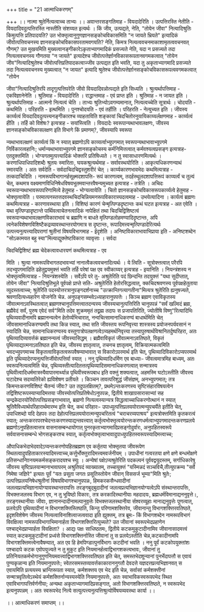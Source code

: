 +++
title = "21 आत्माधिकरणम्"

+++
।। नात्मा श्रुतेर्नित्यत्वाच्च ताभ्यः ।। अवान्तरसङ्गतिमाह - वियदादेरिति । उत्पत्तिरस्ति नेतीति - वियदादिवदुत्पत्तिरस्ति नास्तीति संशय्यत इत्यर्थः । किं जीव, उत्पद्यते, नेति, "तोयेन जीवा" नित्यादिश्रुतिः किमुत्पत्ति प्रतिपादयति? उत भोक्त्तृत्वानुगुणज्ञानसङ्कोचविकासमिति "न जायते भ्रियते" इत्यादिकं जीवोत्पत्तिवचनस्य ज्ञानसङ्कोचविकासपरतामवगयति? नेति, किमत्र नित्यत्ववचनमाकाशामृतत्ववचनवत् गौणम्? उत मुखयमिति मुख्यत्वानङ्गीकारेऽकृताभ्यागमादिकं प्रसज्यते नेति, यदा न प्रसज्यते तदा नित्यत्ववचनस्य गौणतया "न जायते" इत्यादेश्च जीवोत्पत्तेर्ज्ञानविकासरूपतानवगमकत्वात् "तोयेन जीव"नित्यादिश्रुतेश्च जीवोत्पत्तिप्रतिपादकत्वाज्जीव उत्पद्यत इति भवति, यदा तु अकृताभ्यागमादि प्रसज्यते तदा नित्यत्ववचनस्य मुख्यत्वात् "न जायत" इत्यादि श्रुतेश्च जीवोत्पत्तेर्ज्ञानसङ्कोचविकासरूपत्ववगमकत्वात् "तोयेन

जीवा"नित्यादिश्रुतिरपि तादृगुत्पत्तिपरेति जीवो वियदादिवन्नोत्पद्यते इति सिध्यति । श्रुत्यर्थापत्तिमाह - एकविज्ञानेनेति । श्रुतिमाह - वियदादेरिति । राद्धान्तमाह - एवं प्राप्त इति । श्रुतिमाह - न जायत इति । श्रुत्यर्थापत्तिमाह - आत्मनो नित्यत्वं चेति । ताभ्यः श्रुतिभ्योऽवगम्यमानात्, नित्यत्वच्चेति सूत्रार्थः । चोदयति - कथमिति । परिहरति - इत्थमिति । पुनश्चोदयति - एवं तर्हीति । परिहरति - नेत्युच्यत इति । जीवस्य कार्य्यत्वं वियदादिवदुत्पत्त्यनङ्गीकारश्च व्याहताविति शङ्कायां चिदचितोरनुयायिकाय्यर्लक्षणमाह - कार्य्यत्वं हीति । तर्हि को विशेषः? इत्यत्राह - सयांस्त्विति । वियदादेः स्वरूपान्यथाभावलक्षणः, जीवस्य ज्ञानसङ्कोचविकासलक्षण इति विभागे किं प्रमाणम्?, जीवस्यापि स्वरूपा

न्यथाभावलक्षणं कार्य्यत्वं किं न स्यात् ब्रह्मणोऽपि काय्यर्त्वाभ्युपगमात् स्वरूपन्यथाभावाभ्युपगमे निर्विकारत्वहानिः; धर्मान्यथाभावाभ्युपगमे ज्ञानसङ्कोचस्य कर्मनिमित्तत्वात् कर्मवश्यत्वप्रसङ्ग इत्यत्राह- एतदुक्त्तमिति । भोग्यगतमुत्पत्त्यादिकं भोक्त्तरि प्रतिषिध्यते । न तु स्वासाधारणमित्यर्थः । करणाधिपाधिपादिशब्दैः श्रुतयः स्मारिताः, घयकश्रुत्यर्थमाह - सर्वावस्थयोरिति । आकृत्यधिकरणन्याथं स्मारयति । अतः सर्वदेति - सर्वदाचिदचिद्वस्तुशरीरं चेत् । कार्य्यकारणभावभेदः कथमित्यत्राह - तत्कदाचिदिति । नामरूपविभागानर्हसूक्ष्मदशापत्ति- रूपं कारणत्वम्, तदर्हस्थूलदशापत्तिरूपं काय्यर्त्वं च तुल्यं चेत्, कथमत्र वक्ष्यमाणविधिनिषेधविषयभूतमवान्तरवैषन्यमुच्यत इत्यत्राह - तत्रेति । अचिदः स्वरूपान्यथाभावरूपपरिणामित्वे हेतुमाह - भोग्यत्वायेति । चितो ज्ञानसङ्कोचविकासरूपकार्य्यत्वे हेतुमाह - भोक्त्तृत्वायेति । परमात्पनस्तत्तदवस्थचिदचिन्नियमनरूपविकारास्पदत्वमाह - उभयेत्यादिना । कार्यत्वं ब्रह्मणः कथमित्यत्राह - कारणावस्थाया इति । विशिष्ठं कारणं चेन्मृत्पिण्डदृष्टान्तः कथं घटत इत्यत्राह - अत एवेति । यथा मृत्पिण्डादृष्टान्ते पार्थिवत्वाचेतनत्वादिकं नापेक्षितं तथा चिदचिद्विशिष्टत्वं स्वरूपान्यथाभावलक्षणविकाराभावं च ब्रह्मणि न बाधते मृत्पिण्डलोहमण्यादिदृष्टान्तः, अपि त्वनेकविशेषणविशिष्टैकद्रव्यावस्थान्तरयोगमात्र स दृष्टान्तः, रूपादिमत्त्वन्मृत्पिण्डादेरित्यर्थः उत्पत्त्यनुत्पत्त्यादिपराणां श्रुतीनां विषयविभागमाह - ईदृशेति । अनिष्टविकाराभावाभिप्राया इति - अनिष्टशब्देन "सोऽकामयत बहु स्या"मित्याद्युक्त्तेष्टविकारा व्यावृत्ताः । सर्वदा

चिदचिद्विशिष्टं ब्रह्म चेदेकत्वावधारयणं कथमित्यत्राह - एव

मिति । श्रुत्या नामरूपविभागतदभावभ्यां नानात्वैकत्ववचनादित्यर्थः । ये त्विति - सूत्रोक्त्तत्वात् परैरपि तदभ्युपगमादिति ढहेतुद्वयमुक्त्तं भवति तर्हि परेषां पक्ष एव स्वीकाय्यर् इत्यत्राह - इयानिति । नियन्त्रंशस्य न भोक्त्तृत्वमित्यत्राह - नियन्त्रंशस्येति । सर्वेऽपि परे तु- अश्रुतेरिति पदं छिन्दन्ति तदयुक्त्तं "यथा सुदीप्तात्, तोयेन जीवा" नित्यादिश्रुतिभूले पूर्वपक्षे प्राप्ते सति- अश्रुतेरिति हेतोरसिद्धत्वात्, क्कचिदश्रवणस्य पूर्वपक्षहेतुताया व्युदस्तत्वाच्च; श्रुतेरिति पदस्योत्तरत्रानुपङ्गदर्शनाच्च "उत्क्रान्तिगत्यागतीना"मित्यत्र श्रुतेरिति ह्यनुषज्यते, श्रवणादित्यध्यहारेण योजनेति चेन्न. अनुपङ्गसम्भवेऽध्याहारानुपपत्तेः । किञ्च ब्रह्मण एवाविकृतस्य जीवात्मनाऽवस्थितत्वात् ब्रह्मणश्चानुपत्तिमत्त्वातदन्यस्य जीवस्यचानुत्पत्तिरिति चानुपपन्नं "सर्वं खल्विदं ब्रह्म, ब्रह्मैवेदं सर्वं, पुरुष एवेदं सर्व"मिति तदेव शुक्रममृतं तद्व्रह्म तदापः स प्रजापतिरिति, ज्योतीषि विष्णु"रित्यादिभिः पृथिव्यवादीनामपि ब्रह्मानन्यत्वेन हेतोर्व्यभिचारात्, नन्वचित्सामानाधिकरण्यं बाधार्थमिति चेत् जीवसामानाधिकरण्यमपि तथा किन्न स्यात्, तथा सति जीवस्तय रूपनिवृत्त्या शास्त्रस्य प्रयोजनपर्यवसानं न स्यादिति चेन्न, सामानाधिकरण्यस्य वस्तुगात्रोपलक्षणत्वेऽप्यहमर्थनिवृत्त्या तस्यापुरुषार्थविश्रानितर्दुष्परिहरा, अतः पृथिव्यादिव्यावर्त्तकं ब्रह्मानन्यत्वं जीवस्यासिद्धम् । ब्रह्मैवाविकृतं जीवात्मनाऽवतिष्ठते, विकृतं पृथिव्याद्यात्मनाऽवतिष्ठत इति चेन्न, जीवस्य ज्ञातृत्वात्, तचनच ज्ञातृत्वम्, विक्रियात्मकत्वमिति भवदभ्युपगमाच्च विकृतत्वाविकृतत्वरूपवैषम्याभावात् स विकारोऽपरमार्थ इति चेत्, पृथिव्यादिविकारोऽप्यपरमार्थ इति पृथिव्यादेरप्यनुत्पत्तिर्जीवोत्पत्तिर्वा स्यात् । ननु पृथिव्यादिधर्मिण एव बाध्याः- जीवत्वमात्रमिह बाध्यम्, अतः स्वरूपनित्यत्वमिति चेन्न, पृथिव्यस्तीत्यादितत्तत्पृथिव्यादिसमानाधिकरणत्वात् सन्मात्रस्य पृथिवीत्वादिधर्ममात्रस्यैवापारमार्थ्यान्न पृथिवीस्वरूपबाध इति वक्त्तुं शक्यत्वात्, अहमस्मि घटोऽस्तीति जीवस्य घटादेश्च सदव्यतिरेको ह्यविशेषण प्रतीयते । किञ्चन तावत्परिशुद्धं जीसंज्ञम्, अनभ्युपगमात्; तत्र किमन्तःकरणविशिष्टं चैतन्यं जीवः? उत तदुपलक्षितम्?, प्रथमेऽन्तःकरणस्य सृष्टिसंहारविषयत्वेन तद्विशिष्टरूपस्याप्यादिमत्तया जीवस्योत्पत्तिप्रतिषेधोऽनुपपन्नः, द्वितीये शाखाग्रसारासाभ्यां सह चन्द्रकेदारयोरिवोत्पत्तिप्रसङ्गाभावात्, ब्रह्मणो नित्यत्वस्यान्यत्र सिद्धत्वाच्चाधिकरणोत्थानं न स्यात् श्रुतिवैविध्यार्थपरिहारार्थमारम्भ इति चेत्, कथं परिहारः- उपाध्युत्पत्तिप्रलययोरात्मन्युपचर्येते इतीति चेत्, उपाधिशब्दो यदि देहपरः तदा देहोत्पत्तिप्रलययोरात्मन्युपचरितत्वं "चराचरव्यपाश्रय" इत्यत्रोक्त्तमिति कृतकरत्वं स्यात्; अन्तःकररपरश्चेदन्तःकरणस्याद्यन्तवत्त्वात् कर्तृत्वभोक्त्तृत्वयोरन्तःकरणधर्मत्वाभ्युपगमादन्तःकरणप्रलये ब्रह्मणोऽनुपहितत्वात्तत्र वासनासम्बन्धायोगात् पुनरकृताभ्यागमादिप्रसङ्गोदुर्वारः, अनुपहितस्वरूपे सर्ववासनासम्बन्धे भोगसङ्करश्च स्यात्, कर्तृत्वभोक्त्तृत्वाभावादुपाध्युपहितस्वरूपस्यादिमत्त्वाच्च;

औपाधिकभेदाभेदवादेऽप्यन्तःकरणोपहितब्रह्मण एव कर्तृतया भोक्त्तृतया जीवरूपेण स्थितत्वादुपहिताकारस्यादिमत्त्वाच्च,कर्त्तुर्भोक्त्तुरादिमत्त्वमवर्जनीयम् । उपाधीनां गत्वरतया क्षणे क्षणे बन्धमोक्षणे प्रतिसन्धानािानयमकर्मसङ्करादयश्च स्युः । अन्येषां पक्षेऽप्यश्रुतेरिति पदकल्पनं पूर्ववद्वयुदस्तम्, सर्गाधिकारेषु जीवस्य सृष्टिप्रलयान्मानाभावापरम् अश्रुतिपदं व्याख्यातम्, तच्चायुक्त्तं "यस्मिन्नदं सञ्चविचै,तीत्युपक्रम्य "सर्वे निमेषा जज्ञिरे" इत्यतः पूर्वं "यतः प्रसूता जगतः प्रसूतिस्तोयेन जीवान् विससर्ज भूम्या"मिति श्रुतेः; उत्पत्तिप्रलयनिषेधश्रुतीनां विषयविभागश्चानुपपन्नः, हिमकरकसैन्धवादीनां जलत्वप्रत्यभिज्ञानायोग्यावस्थान्तरापत्तिः तरङ्गबुद्बुदादीनां जलत्वप्रत्यभिज्ञानयोग्यत्वेऽपि संस्थान्तरापत्तिः, विभक्त्तजलस्य विभाग एव, न तु भूयिष्ठो विकारः, तत्र करकादिस्थानीयाः महदादयः, ब्रह्मधर्मविमानाद्यननुवृत्ते।, तरङ्गस्थानीयाः जीवाः, ज्ञानानन्दादीनामल्पानुवृत्तेः विभक्त्तजलस्थानीया र्सश्वरव्यूहाः मानाद्यनुवृत्तेः पूणत्वात्, प्रलयेऽपि पृथिव्यादीनां न विभागशक्त्तिस्तिष्ठति, किन्तु परिणामशक्त्तिरेव, जीवानान्तु विभागशक्त्तिरवतिष्ठते, इदृशविशेषेण जीवस्य नित्यत्वाविनाशित्वाजत्ववादा इति ह्युक्त्तम्, तत्र ब्रूमः- किं विभागशब्देन नामरूपविभागं विवक्षित्वा नामरूपविभागाभिमानार्हता विभागशक्त्तिरित्युच्यते? उत जीवानां स्वरूपभेदप्रहाणेन पश्चाद्भेदप्राप्यार्हता विवक्षिता? । आद्यः पक्षः साधिष्ठतमः, द्वितीये कटकमुकुटादीनामिव जीवानासादमत्त्वं स्यात् कटकमुकुटादीनां प्रध्वंसे विभागशक्त्तिर्नास्ति जीवानां तु स प्रलयेऽस्तीति चेन्न,कटकादीनामपि विभागशक्त्तिमत्त्वेनावैषम्यात्, अत एव हि हेमपिण्डात्पुनर्विभागः कटदीनां भवति । ननु पूर्वं कटकोपयुक्त्तांशः पश्चादापे कटक एवोपयुज्यते न तु मुकुट इति नियमानर्हत्वाद्विभागशकत्यभावः, जीवानां तु प्रतिनियतकर्मभोगानुगुणनियमवत्त्वाद्विभागशक्त्तिरवतिष्ठत इति चेत्, समस्तभेदशून्यानां पुनर्भेदापत्तौ स एवायं पुण्यकृन्नान्य इति नियमानुपपत्तेः; स्वेतरसमस्तव्यावर्त्तकाकाराननुगतौ देवदत्ते यज्ञदत्तप्रत्यभिज्ञानवत् स एवायमिति प्रत्ययस्य भ्रान्तिरूपता स्यात्, कर्मशक्त्तय एव भेद इति चेन्न, सर्वासां कर्मशक्त्तीनां सन्मात्रवृतित्वेऽस्थेयं कर्मशक्त्तिर्नान्यस्यस्येति नियमानुपपत्तेः, अतः स्वाभाविकस्वरूपपभेद स्थित एवाविभागापत्तिर्वर्णनीया; अन्यथा अकृताभ्यागमादिप्रसङ्गात्, अतो विभागशक्त्तिरवतिष्ठते, न स्वरूपभेद इत्यनुपपन्नम् । अतः स्वरूपभेद नित्ये सत्युत्पत्त्यनुत्पत्तिश्रुत्योर्विषयव्यवस्था कार्या ।।

।। आत्माधिकरणं समाप्तम् ।।

